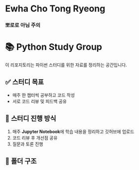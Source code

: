 # Ewha Cho Tong Ryeong
### 뽀로로 아님 주의

# 📚 Python Study Group
이 리포지토리는 파이썬 스터디를 위한 자료를 정리하는 공간입니다.

## ✅ 스터디 목표
- 매주 한 챕터씩 공부하고 코드 작성
- 서로 코드 리뷰 및 피드백 공유

## 📅 스터디 진행 방식
1. 매주 **Jupyter Notebook**에 학습 내용을 정리하고 깃허브에 업로드
2. 코드 리뷰 후 개선점 공유
3. 질문과 토론 진행

## 📂 폴더 구조
